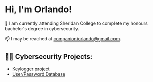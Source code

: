 <h1>Hi, I'm Orlando! </h1>
🌱 I am currently attending Sheridan College to complete my honours bachelor's degree in cybersecurity.

📫 I may be reached at companioniorlando@gmail.com.


<h2>👨‍💻 Cybersecurity Projects:</h2>

- [Keylogger project](https://github.com/OrlandoCompC/KeyLogger)
- [User/Password Database](https://github.com/OrlandoCompC/Password-Database)

